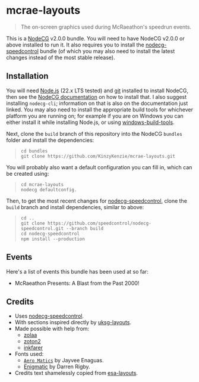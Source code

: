 # mcrae-layouts

> The on-screen graphics used during McRaeathon's speedrun events.

This is a [NodeCG](http://github.com/nodecg/nodecg) v2.0.0 bundle. You will need to have NodeCG v2.0.0 or above installed to run it. It also requires you to install the [nodecg-speedcontrol](https://github.com/speedcontrol/nodecg-speedcontrol) bundle (of which you may also need to install the latest changes instead of the most stable release).

## Installation

You will need [Node.js](https://nodejs.org) (22.x LTS tested) and [git](https://git-scm.com/) installed to install NodeCG, then see the [NodeCG documentation](https://www.nodecg.dev/docs/installing) on how to install that. I also suggest installing `nodecg-cli`; information on that is also on the documentation just linked. You may also need to install the appropriate build tools for whichever platform you are running on; for example if you are on Windows you can either install it while installing Node.js, or using [windows-build-tools](https://github.com/felixrieseberg/windows-build-tools).

Next, clone the `build` branch of this repository into the NodeCG `bundles` folder and install the dependencies:
> ```
> cd bundles
> git clone https://github.com/KinzyKenzie/mcrae-layouts.git
> ```

You will probably also want a default configuration you can fill in, which can be created using:
> ```
> cd mcrae-layouts
> nodecg defaultconfig.
> ```

Then, to get the most recent changes for [nodecg-speedcontrol](https://github.com/speedcontrol/nodecg-speedcontrol), clone the `build` branch and install dependencies, similar to above:
> ```
> cd ..
> git clone https://github.com/speedcontrol/nodecg-speedcontrol.git --branch build
> cd nodecg-speedcontrol
> npm install --production
> ```

## Events

Here's a list of events this bundle has been used at so far:
* McRaeathon Presents: A Blast from the Past 2000!

## Credits

* Uses [nodecg-speedcontrol](https://github.com/speedcontrol/nodecg-speedcontrol).
* With sections inspired directly by [uksg-layouts](https://github.com/uksgmarathon/uksg-layouts).
* Made possible with help from:
    * [zolaa](https://speedrun.com/users/zolaa)
    * [zoton2](https://github.com/zoton2)
    * [inkfarer](https://github.com/inkfarer)
* Fonts used:
    * [`Aero Matics`](https://tilde.club/~harvettfox96/l/) by Jayvee Enaguas.
    * [Enigmatic](https://dartcanada.tripod.com/Objets/New/new.html) by Darren Rigby.
* Credits text shamelessly copied from [esa-layouts](https://github.com/esamarathon/esa-layouts).
